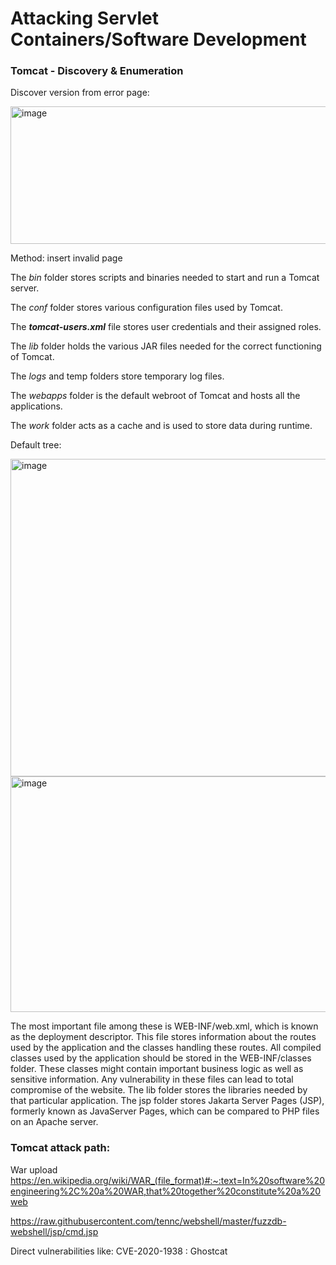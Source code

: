 # Attacking Servlet Containers/Software Development

### Tomcat - Discovery & Enumeration

Discover version from error page:

<img width="918" height="220" alt="image" src="https://github.com/user-attachments/assets/dba5c286-dbd2-41cb-9dfd-f63cecd0e697" />

Method: insert invalid page 


The _bin_ folder stores scripts and binaries needed to start and run a Tomcat server. 

The _conf_ folder stores various configuration files used by Tomcat. 

The **_tomcat-users.xml_** file stores user credentials and their assigned roles. 

The _lib_ folder holds the various JAR files needed for the correct functioning of Tomcat. 

The _logs_ and temp folders store temporary log files. 

The _webapps_ folder is the default webroot of Tomcat and hosts all the applications. 

The _work_ folder acts as a cache and is used to store data during runtime.


Default tree:

<img width="924" height="508" alt="image" src="https://github.com/user-attachments/assets/00ac2510-9533-4eb1-af5e-ba28d7f46843" />

<img width="940" height="377" alt="image" src="https://github.com/user-attachments/assets/e5f689c2-a319-4b3a-84e0-dec24c9b99a1" />

The most important file among these is WEB-INF/web.xml, which is known as the deployment descriptor. This file stores information about the routes used by the application and the classes handling these routes. All compiled classes used by the application should be stored in the WEB-INF/classes folder. These classes might contain important business logic as well as sensitive information. Any vulnerability in these files can lead to total compromise of the website. The lib folder stores the libraries needed by that particular application. The jsp folder stores Jakarta Server Pages (JSP), formerly known as JavaServer Pages, which can be compared to PHP files on an Apache server.

### Tomcat attack path:

War upload 
https://en.wikipedia.org/wiki/WAR_(file_format)#:~:text=In%20software%20engineering%2C%20a%20WAR,that%20together%20constitute%20a%20web

https://raw.githubusercontent.com/tennc/webshell/master/fuzzdb-webshell/jsp/cmd.jsp

Direct vulnerabilities like: CVE-2020-1938 : Ghostcat
